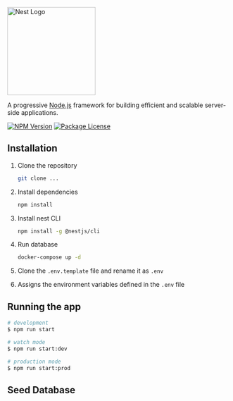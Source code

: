 <p>
  <a href="http://nestjs.com/" target="blank"><img src="https://nestjs.com/img/logo-small.svg" width="200" alt="Nest Logo" /></a>
</p>

[circleci-image]: https://img.shields.io/circleci/build/github/nestjs/nest/master?token=abc123def456
[circleci-url]: https://circleci.com/gh/nestjs/nest

<p>A progressive <a href="http://nodejs.org" target="_blank">Node.js</a> framework for building efficient and scalable server-side applications.</p><p>
<a href="https://www.npmjs.com/~nestjscore" target="_blank"><img src="https://img.shields.io/npm/v/@nestjs/core.svg" alt="NPM Version" /></a>
<a href="https://www.npmjs.com/~nestjscore" target="_blank"><img src="https://img.shields.io/npm/l/@nestjs/core.svg" alt="Package License" /></a>

## Installation

1. Clone the repository
    ```bash
    git clone ...
    ```

2. Install dependencies
    ```bash
    npm install
    ```

3. Install nest CLI
    ```bash
    npm install -g @nestjs/cli
    ```

4. Run database
    ```bash
    docker-compose up -d
    ```
5. Clone the ```.env.template``` file and rename it as ```.env```
6. Assigns the environment variables defined in the ```.env``` file

## Running the app

```bash
# development
$ npm run start

# watch mode
$ npm run start:dev

# production mode
$ npm run start:prod
```

## Seed Database
